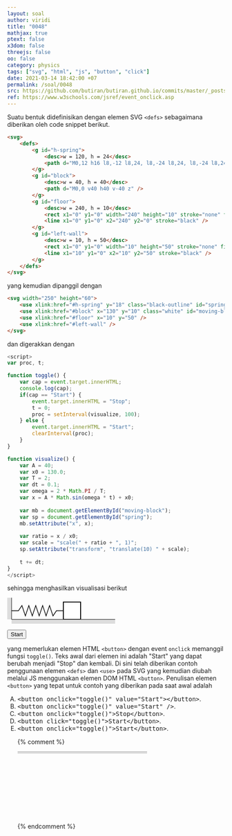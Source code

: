 ```yaml
---
layout: soal
author: viridi
title: "0048"
mathjax: true
ptext: false
x3dom: false
threejs: false
oo: false
category: physics
tags: ["svg", "html", "js", "button", "click"]
date: 2021-03-14 18:42:00 +07
permalink: /soal/0048
src: https://github.com/butiran/butiran.github.io/commits/master/_posts/soal/04/2021-03-14-svg-js-spring.md
ref: https://www.w3schools.com/jsref/event_onclick.asp
---
```

Suatu bentuk didefinisikan dengan elemen SVG `<defs>` sebagaimana diberikan oleh code snippet berikut.

```html
<svg>
	<defs>
		<g id="h-spring">
			<desc>w = 120, h = 24</desc>
			<path d="M0,12 h16 l8,-12 l8,24, l8,-24 l8,24, l8,-24 l8,24, l8,-24 l8,24, l8,-24 l8,24, l8,-12 h16" />
		</g>
		<g id="block">
			<desc>w = 40, h = 40</desc>
			<path d="M0,0 v40 h40 v-40 z" />
		</g>
		<g id="floor">
			<desc>w = 240, h = 10</desc>
			<rect x1="0" y1="0" width="240" height="10" stroke="none" fill="#ddd"	/>
			<line x1="0" y1="0" x2="240" y2="0" stroke="black" />
		</g>
		<g id="left-wall">
			<desc>w = 10, h = 50</desc>
			<rect x1="0" y1="0" width="10" height="50" stroke="none" fill="#ddd"	/>
			<line x1="10" y1="0" x2="10" y2="50" stroke="black" />
		</g>
	</defs>
</svg>
```

yang kemudian dipanggil dengan

```html
<svg width="250" height="60">
	<use xlink:href="#h-spring" y="18" class="black-outline" id="spring" transform="translate(10)"/>
	<use xlink:href="#block" x="130" y="10" class="white" id="moving-block" />
	<use xlink:href="#floor" x="10" y="50" />
	<use xlink:href="#left-wall" />
</svg>
```

dan digerakkan dengan

```javascript
<script>
var proc, t;

function toggle() {
	var cap = event.target.innerHTML;
	console.log(cap);
	if(cap == "Start") {
		event.target.innerHTML = "Stop";
		t = 0;
		proc = setInterval(visualize, 100);
	} else {
		event.target.innerHTML = "Start";
		clearInterval(proc);
	}
}

function visualize() {
	var A = 40;
	var x0 = 130.0;
	var T = 2;
	var dt = 0.1;
	var omega = 2 * Math.PI / T;
	var x = A * Math.sin(omega * t) + x0;
	
	var mb = document.getElementById("moving-block");
	var sp = document.getElementById("spring");
	mb.setAttribute("x", x);
	
	var ratio = x / x0;
	var scale = "scale(" + ratio + ", 1)";
	sp.setAttribute("transform", "translate(10) " + scale);
	
	t += dt;
}
</script>
```

sehingga menghasilkan visualisasi berikut

<svg style="display: none;">
	<style type="text/css">
	.black-outline { stroke: black; fill: none; stroke-width: 1.5px; }
	.white { stroke: black; fill: #fff; stroke-width: 2px; }
	</style>
	<defs>
		<g id="h-spring">
			<desc>w = 120, h = 24</desc>
			<path d="M0,12 h16 l8,-12 l8,24, l8,-24 l8,24, l8,-24 l8,24, l8,-24 l8,24, l8,-24 l8,24, l8,-12 h16" vector-effect="non-scaling-stroke" />
		</g>
		<g id="block">
			<desc>w = 40, h = 40</desc>
			<path d="M0,0 v40 h40 v-40 z" />
		</g>
		<g id="floor">
			<desc>w = 240, h = 10</desc>
			<rect x1="0" y1="0" width="240" height="10" stroke="none" fill="#ddd"	/>
			<line x1="0" y1="0" x2="240" y2="0" stroke="black" />
		</g>
		<g id="left-wall">
			<desc>w = 10, h = 50</desc>
			<rect x1="0" y1="0" width="10" height="50" stroke="none" fill="#ddd"	/>
			<line x1="10" y1="0" x2="10" y2="50" stroke="black" />
		</g>
	</defs>
</svg>

<svg width="250" height="60">
	<style type="text/css">
	//svg { border: 1px black dashed; }
	//foreignObject { border: 1px black solid; }
	</style>
	<use xlink:href="#h-spring" y="18" class="black-outline" id="spring" transform="translate(10)"/>
	<use xlink:href="#block" x="130" y="10" class="white" id="moving-block" />
	<use xlink:href="#floor" x="10" y="50" />
	<use xlink:href="#left-wall" />
</svg>

<button onclick="toggle()">Start</button>

<script>
var proc, t;

function toggle() {
	var cap = event.target.innerHTML;
	console.log(cap);
	if(cap == "Start") {
		event.target.innerHTML = "Stop";
		t = 0;
		proc = setInterval(visualize, 100);
	} else {
		event.target.innerHTML = "Start";
		clearInterval(proc);
	}
}

function visualize() {
	var A = 40;
	var x0 = 130.0;
	var T = 2;
	var dt = 0.1;
	var omega = 2 * Math.PI / T;
	var x = A * Math.sin(omega * t) + x0;
	
	var mb = document.getElementById("moving-block");
	var sp = document.getElementById("spring");
	mb.setAttribute("x", x);
	
	var ratio = x / x0;
	var scale = "scale(" + ratio + ", 1)";
	sp.setAttribute("transform", "translate(10) " + scale);
	//console.log(omega, x, scale);
	
	t += dt;
}
</script>

yang memerlukan elemen HTML `<button>` dengan event `onclick` memanggil fungsi `toggle()`. Teks awal dari elemen ini adalah "Start" yang dapat berubah menjadi "Stop" dan kembali. Di sini telah diberikan contoh penggunaan elemen `<defs>` dan `<use>` pada SVG yang kemudian diubah melalui JS menggunakan elemen DOM HTML `<button>`. Penulisan elemen `<button>` yang tepat untuk contoh yang diberikan pada saat awal adalah

<ol type="A">
<li><tt>&lt;button onclick="toggle()" value="Start"&gt;&lt;/button&gt;</tt>.
<li><tt>&lt;button onclick="toggle()" value="Start" /&gt;</tt>.
<li><tt>&lt;button onclick="toggle()"&gt;Stop&lt;/button&gt;</tt>.
<li><tt>&lt;button click="toggle()"&gt;Start&lt;/button&gt;</tt>.
<li><tt>&lt;button onclick="toggle()"&gt;Start&lt;/button&gt;</tt>.


{% comment %}
<!-- 20210314.1357 It fails and not understandable -->
<svg>
	<defs>
		<!-- url https://stackoverflow.com/a/46802047 -->
		<pattern id="dlines1" height="10" width="10" patternUnits="userSpaceOnUse">
			<!--line x1="0" y1="4" x2="5" y2="4" stroke-width="2" stroke="black"/-->
			<line x1="0" y1="10" x2="10" y2="0" stroke-width="1" stroke="#888" />
		</pattern>
		<!-- url https://developer.mozilla.org/en-US/docs/Web/SVG/Element/pattern -->
		<pattern id="dlines2" viewBox="0,0,10,10" width="10%" height="10%">
			<!--polygon points="0,0 2,5 0,10 5,8 10,10 8,5 10,0 5,2" /-->
			<path d="M0,10 l10,-10" stroke="#888" stroke-width="1px" />
		</pattern>
		<g id="floor">
			<rect x="0" y="0" width="40" height="40" fill="url(#dlines2)" />
		</g>
	</defs>
	<use xlink:href="#floor" x="0" y="0" transform="scale(2, 0.5)"/>
</svg>

<!--use xlink:href="#h-spring" x="10" y="28" class="black-outline" transform="translate(10) scale(0.5, 1) translate(-10)" /-->
{% endcomment %}
